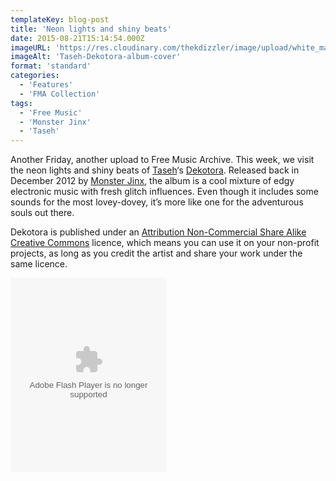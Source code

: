 ```yaml
---
templateKey: blog-post
title: 'Neon lights and shiny beats'
date: 2015-08-21T15:14:54.000Z
imageURL: 'https://res.cloudinary.com/thekdizzler/image/upload/white_market/2015/08/Taseh-Dekotora-album-cover.jpg'
imageAlt: 'Taseh-Dekotora-album-cover'
format: 'standard'
categories:
  - 'Features'
  - 'FMA Collection'
tags:
  - 'Free Music'
  - 'Monster Jinx'
  - 'Taseh'
---
```


Another Friday, another upload to Free Music Archive. This week, we visit the neon lights and shiny beats of [Taseh](http://freemusicarchive.org/music/Taseh/)‘s [Dekotora](http://freemusicarchive.org/music/Taseh/Dekotora/). Released back in December 2012 by [Monster Jinx](http://www.monsterjinx.com/), the album is a cool mixture of edgy electronic music with fresh glitch influences. Even though it includes some sounds for the most lovey-dovey, it’s more like one for the adventurous souls out there.

Dekotora is published under an [Attribution Non-Commercial Share Alike Creative Commons](http://creativecommons.org/licenses/by-nc-sa/4.0/) licence, which means you can use it on your non-profit projects, as long as you credit the artist and share your work under the same licence.

<object width="250" height="310"><param name="movie" value="http://freemusicarchive.org/swf/playlistplayer.swf"><param name="flashvars" value="playlist=http://freemusicarchive.org/services/playlists/embed/album/18748.xml"><param name="allowscriptaccess" value="sameDomain"><embed type="application/x-shockwave-flash" src="http://freemusicarchive.org/swf/playlistplayer.swf" width="250" height="310" flashvars="playlist=http://freemusicarchive.org/services/playlists/embed/album/18748.xml" allowscriptaccess="sameDomain"></object>
